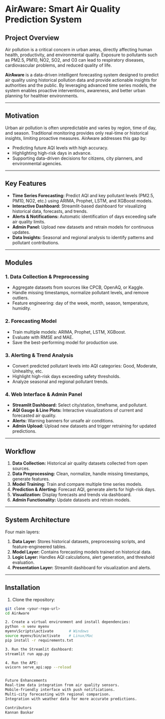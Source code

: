 # AirAware: Smart Air Quality Prediction System

## Project Overview
Air pollution is a critical concern in urban areas, directly affecting human health, productivity, and environmental quality. Exposure to pollutants such as PM2.5, PM10, NO2, SO2, and O3 can lead to respiratory diseases, cardiovascular problems, and reduced quality of life.

**AirAware** is a data-driven intelligent forecasting system designed to predict air quality using historical pollution data and provide actionable insights for authorities and the public. By leveraging advanced time series models, the system enables proactive interventions, awareness, and better urban planning for healthier environments.

---

## Motivation
Urban air pollution is often unpredictable and varies by region, time of day, and season. Traditional monitoring provides only real-time or historical insights, limiting proactive measures. AirAware addresses this gap by:

- Predicting future AQI levels with high accuracy.
- Highlighting high-risk days in advance.
- Supporting data-driven decisions for citizens, city planners, and environmental agencies.

---

## Key Features
- **Time Series Forecasting:** Predict AQI and key pollutant levels (PM2.5, PM10, NO2, etc.) using ARIMA, Prophet, LSTM, and XGBoost models.
- **Interactive Dashboard:** Streamlit-based dashboard for visualizing historical data, forecasts, and trends.
- **Alerts & Notifications:** Automatic identification of days exceeding safe air quality limits.
- **Admin Panel:** Upload new datasets and retrain models for continuous updates.
- **Data Insights:** Seasonal and regional analysis to identify patterns and pollutant contributions.

---

## Modules

### 1. Data Collection & Preprocessing
- Aggregate datasets from sources like CPCB, OpenAQ, or Kaggle.
- Handle missing timestamps, normalize pollutant levels, and remove outliers.
- Feature engineering: day of the week, month, season, temperature, humidity.

### 2. Forecasting Model
- Train multiple models: ARIMA, Prophet, LSTM, XGBoost.
- Evaluate with RMSE and MAE.
- Save the best-performing model for production use.

### 3. Alerting & Trend Analysis
- Convert predicted pollutant levels into AQI categories: Good, Moderate, Unhealthy, etc.
- Highlight high-risk days exceeding safety thresholds.
- Analyze seasonal and regional pollutant trends.

### 4. Web Interface & Admin Panel
- **Streamlit Dashboard:** Select city/station, timeframe, and pollutant.
- **AQI Gauge & Line Plots:** Interactive visualizations of current and forecasted air quality.
- **Alerts:** Warning banners for unsafe air conditions.
- **Admin Upload:** Upload new datasets and trigger retraining for updated predictions.

---

## Workflow
1. **Data Collection:** Historical air quality datasets collected from open sources.
2. **Data Preprocessing:** Clean, normalize, handle missing timestamps, generate features.
3. **Model Training:** Train and compare multiple time series models.
4. **Prediction & Alerting:** Forecast AQI, generate alerts for high-risk days.
5. **Visualization:** Display forecasts and trends via dashboard.
6. **Admin Functionality:** Update datasets and retrain models.

---

## System Architecture
Four main layers:

1. **Data Layer:** Stores historical datasets, preprocessing scripts, and feature-engineered tables.
2. **Model Layer:** Contains forecasting models trained on historical data.
3. **Logic Layer:** Handles AQI calculations, alert generation, and threshold evaluation.
4. **Presentation Layer:** Streamlit dashboard for visualization and alerts.

---

## Installation

1. Clone the repository:
```bash
git clone <your-repo-url>
cd AirAware

2. Create a virtual environment and install dependencies:
python -m venv myenv
myenv\Scripts\activate       # Windows
source myenv/bin/activate    # Linux/Mac
pip install -r requirements.txt

3. Run the Streamlit dashboard:
streamlit run app.py

4. Run the API:
uvicorn serve_api:app --reload


Future Enhancements
Real-time data integration from air quality sensors.
Mobile-friendly interface with push notifications.
Multi-city forecasting with regional comparison.
Integration with weather data for more accurate predictions.

Contributors
Kannan Baskar